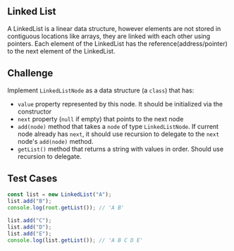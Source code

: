 ## Linked List

A LinkedList is a linear data structure, however elements are not stored in contiguous locations like arrays, they are linked with each other using pointers. Each element of the LinkedList has the reference(address/pointer) to the next element of the LinkedList.

## Challenge

Implement `LinkedListNode` as a data structure (a `class`) that has:

- `value` property represented by this node. It should be initialized via the constructor
- `next` property (`null` if empty) that points to the next node
- `add(node)` method that takes a `node` of type `LinkedListNode`. If current node already has `next`, it should use recursion to delegate to the `next` node's `add(node)` method.
- `getList()` method that returns a string with values in order. Should use recursion to delegate.

## Test Cases

```js
const list = new LinkedList("A");
list.add("B");
console.log(root.getList()); // 'A B'

list.add("C");
list.add("D");
list.add("E");
console.log(list.getList()); // 'A B C D E'
```
